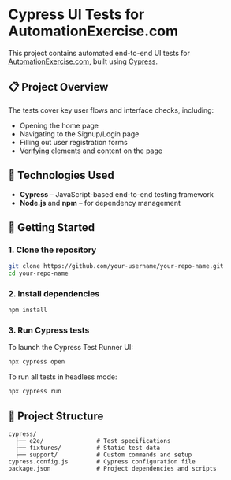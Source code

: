 # Cypress UI Tests for AutomationExercise.com

This project contains automated end-to-end UI tests for [AutomationExercise.com](https://automationexercise.com), built using [Cypress](https://www.cypress.io/).

## 📋 Project Overview

The tests cover key user flows and interface checks, including:

- Opening the home page  
- Navigating to the Signup/Login page  
- Filling out user registration forms  
- Verifying elements and content on the page  

## 🧪 Technologies Used

- **Cypress** – JavaScript-based end-to-end testing framework  
- **Node.js** and **npm** – for dependency management  

## 🚀 Getting Started

### 1. Clone the repository

```bash
git clone https://github.com/your-username/your-repo-name.git
cd your-repo-name
````

### 2. Install dependencies

```bash
npm install
```

### 3. Run Cypress tests

To launch the Cypress Test Runner UI:

```bash
npx cypress open
```

To run all tests in headless mode:

```bash
npx cypress run
```

## 📂 Project Structure

```
cypress/
  ├── e2e/               # Test specifications
  ├── fixtures/          # Static test data
  ├── support/           # Custom commands and setup
cypress.config.js        # Cypress configuration file
package.json             # Project dependencies and scripts
```
